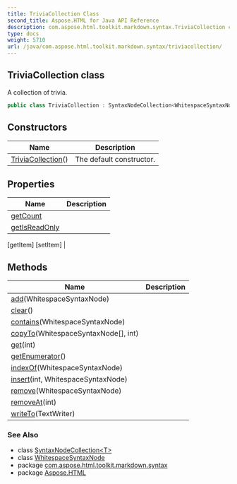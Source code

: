 ```yaml
---
title: TriviaCollection Class
second_title: Aspose.HTML for Java API Reference
description: com.aspose.html.toolkit.markdown.syntax.TriviaCollection class. A collection of trivia
type: docs
weight: 5710
url: /java/com.aspose.html.toolkit.markdown.syntax/triviacollection/
---
```

## TriviaCollection class

A collection of trivia.

```java
public class TriviaCollection : SyntaxNodeCollection<WhitespaceSyntaxNode>
```

## Constructors

| Name | Description |
| --- | --- |
| [TriviaCollection](triviacollection/)() | The default constructor. |

## Properties

| Name | Description |
| --- | --- |
| [getCount](../../com.aspose.html.toolkit.markdown.syntax/syntaxnodecollection-1/count/)  |
| [getIsReadOnly](../../com.aspose.html.toolkit.markdown.syntax/syntaxnodecollection-1/isreadonly/)  |
[getItem]
[setItem]  |

## Methods

| Name | Description |
| --- | --- |
| [add](../../com.aspose.html.toolkit.markdown.syntax/syntaxnodecollection-1/add/)(WhitespaceSyntaxNode) |  |
| [clear](../../com.aspose.html.toolkit.markdown.syntax/syntaxnodecollection-1/clear/)() |  |
| [contains](../../com.aspose.html.toolkit.markdown.syntax/syntaxnodecollection-1/contains/)(WhitespaceSyntaxNode) |  |
| [copyTo](../../com.aspose.html.toolkit.markdown.syntax/syntaxnodecollection-1/copyto/)(WhitespaceSyntaxNode[], int) |  |
| [get](../../com.aspose.html.toolkit.markdown.syntax/syntaxnodecollection-1/get/)(int) |  |
| [getEnumerator](../../com.aspose.html.toolkit.markdown.syntax/syntaxnodecollection-1/getenumerator/)() |  |
| [indexOf](../../com.aspose.html.toolkit.markdown.syntax/syntaxnodecollection-1/indexof/)(WhitespaceSyntaxNode) |  |
| [insert](../../com.aspose.html.toolkit.markdown.syntax/syntaxnodecollection-1/insert/)(int, WhitespaceSyntaxNode) |  |
| [remove](../../com.aspose.html.toolkit.markdown.syntax/syntaxnodecollection-1/remove/)(WhitespaceSyntaxNode) |  |
| [removeAt](../../com.aspose.html.toolkit.markdown.syntax/syntaxnodecollection-1/removeat/)(int) |  |
| [writeTo](../../com.aspose.html.toolkit.markdown.syntax/nodelist-1/writeto/)(TextWriter) |  |

### See Also

* class [SyntaxNodeCollection&lt;T&gt;](../syntaxnodecollection-1/)
* class [WhitespaceSyntaxNode](../whitespacesyntaxnode/)
* package [com.aspose.html.toolkit.markdown.syntax](../../com.aspose.html.toolkit.markdown.syntax/)
* package [Aspose.HTML](../../)
